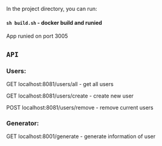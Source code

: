 In the project directory, you can run:

#### `sh build.sh` - docker build and runied

App runied on port 3005

## `API`

### Users:

GET localhost:8081/users/all - get all users

GET localhost:8081/users/create - create new user

POST <id> localhost:8081/users/remove - remove current users

### Generator:

GET localhost:8001/generate - generate information of user
